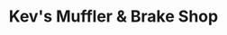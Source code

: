 ---
title: "Kev's Muffler & Brake Shop"
url: /gladstone/kevs-muffler-und-brake-shop/
shop: Autowerkstatt
---